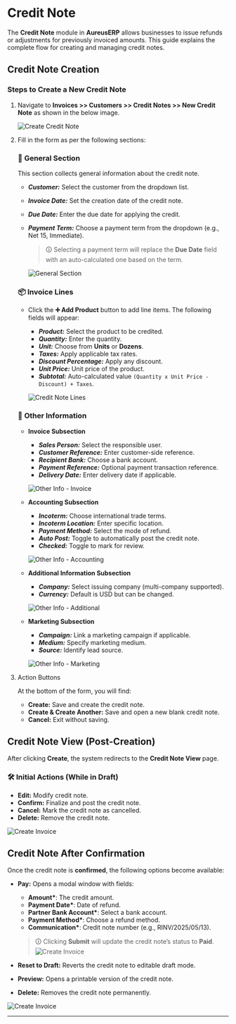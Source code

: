 # Credit Note

The **Credit Note** module in **AureusERP** allows businesses to issue refunds or adjustments for previously invoiced amounts. This guide explains the complete flow for creating and managing credit notes.

## Credit Note Creation

### Steps to Create a New Credit Note

1. Navigate to **Invoices >> Customers >> Credit Notes >> New Credit Note** as shown in the below image.

   ![Create Credit Note](../../../images/credit_note_create_1.png)

2. Fill in the form as per the following sections:

   ### 🧾 General Section

   This section collects general information about the credit note.

   - **_Customer:_** Select the customer from the dropdown list.
   - **_Invoice Date:_** Set the creation date of the credit note.
   - **_Due Date:_** Enter the due date for applying the credit.
   - **_Payment Term:_** Choose a payment term from the dropdown (e.g., Net 15, Immediate).

     > 🛈 Selecting a payment term will replace the **Due Date** field with an auto-calculated one based on the term.

     ![General Section](../../../images/credit_note_general.png)

   ### 📦 Invoice Lines

   - Click the **➕ Add Product** button to add line items. The following fields will appear:

     - **_Product:_** Select the product to be credited.
     - **_Quantity:_** Enter the quantity.
     - **_Unit:_** Choose from **Units** or **Dozens**.
     - **_Taxes:_** Apply applicable tax rates.
     - **_Discount Percentage:_** Apply any discount.
     - **_Unit Price:_** Unit price of the product.
     - **_Subtotal:_** Auto-calculated value `(Quantity x Unit Price - Discount) + Taxes`.

     ![Credit Note Lines](../../../images/credit_note_lines.png)

   ### 📝 Other Information

   - **Invoice Subsection**

     - **_Sales Person:_** Select the responsible user.
     - **_Customer Reference:_** Enter customer-side reference.
     - **_Recipient Bank:_** Choose a bank account.
     - **_Payment Reference:_** Optional payment transaction reference.
     - **_Delivery Date:_** Enter delivery date if applicable.

     ![Other Info - Invoice](../../../images/credit_note_other_1.png)

   - **Accounting Subsection**

     - **_Incoterm:_** Choose international trade terms.
     - **_Incoterm Location:_** Enter specific location.
     - **_Payment Method:_** Select the mode of refund.
     - **_Auto Post:_** Toggle to automatically post the credit note.
     - **_Checked:_** Toggle to mark for review.

     ![Other Info - Accounting](../../../images/invoice_create_other_2.png)

   - **Additional Information Subsection**

     - **_Company:_** Select issuing company (multi-company supported).
     - **_Currency:_** Default is USD but can be changed.

     ![Other Info - Additional](../../../images/invoice_create_other_3.png)

   - **Marketing Subsection**

     - **_Campaign:_** Link a marketing campaign if applicable.
     - **_Medium:_** Specify marketing medium.
     - **_Source:_** Identify lead source.

     ![Other Info - Marketing](../../../images/credit_note_other_4.png)

3. Action Buttons

   At the bottom of the form, you will find:

   - **Create:** Save and create the credit note.
   - **Create & Create Another:** Save and open a new blank credit note.
   - **Cancel:** Exit without saving.

## Credit Note View (Post-Creation)

After clicking **Create**, the system redirects to the **Credit Note View** page.

### 🛠️ Initial Actions (While in Draft)

- **Edit:** Modify credit note.
- **Confirm:** Finalize and post the credit note.
- **Cancel:** Mark the credit note as cancelled.
- **Delete:** Remove the credit note.

![Create Invoice](../../../images/credit_note_view.png)

## Credit Note After Confirmation

Once the credit note is **confirmed**, the following options become available:

- **Pay:** Opens a modal window with fields:

  - **Amount\***: The credit amount.
  - **Payment Date\***: Date of refund.
  - **Partner Bank Account\***: Select a bank account.
  - **Payment Method\***: Choose a refund method.
  - **Communication\***: Credit note number (e.g., RINV/2025/05/13).

  > 🛈 Clicking **Submit** will update the credit note’s status to **Paid**.
  > ![Create Invoice](../../../images/credit_note_pay.png)

- **Reset to Draft:** Reverts the credit note to editable draft mode.
- **Preview:** Opens a printable version of the credit note.
- **Delete:** Removes the credit note permanently.

![Create Invoice](../../../images/credit_note_confirm.png)

---
